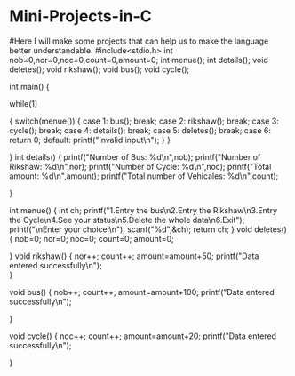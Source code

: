 # Mini-Projects-in-C
#Here I will make some projects that can help us to make the language better understandable.
#include<stdio.h>
int nob=0,nor=0,noc=0,count=0,amount=0;
int menue();
int details();
void deletes();
void rikshaw();
void bus();
void cycle();

int main()
{

 while(1)
 

{
	switch(menue())
	{
		case 1:
			bus();
			break;
		case 2:
			rikshaw();
			break;
		case 3:
			cycle();
			break;
		case 4:
			details();
			break;
		case 5:
			deletes();
			break;
		case 6:
			return 0;
		default:
			printf("Invalid input\n");
	}
}
	
}
int details()
{
	printf("Number of Bus: %d\n",nob);
		printf("Number of Rikshaw: %d\n",nor);
			printf("Number of Cycle: %d\n",noc);
				printf("Total amount: %d\n",amount);
					printf("Total number of Vehicales: %d\n",count);
					
	
}

int menue()
{
	int ch;
	printf("1.Entry the bus\n2.Entry the Rikshaw\n3.Entry the Cycle\n4.See your status\n5.Delete the whole data\n6.Exit");
	printf("\nEnter your choice:\n");
	scanf("%d",&ch);
	return ch;
}
void deletes()
{
	nob=0;
	nor=0;
	noc=0;
	count=0;
	amount=0;
	
}
void rikshaw()
{
	nor++;
	count++;
	amount=amount+50;
printf("Data entered successfully\n");	
}

void bus()
{
	nob++;
	count++;
	amount=amount+100;
printf("Data entered successfully\n");
	
	
}

void cycle()
{
	noc++;
	count++;
	amount=amount+20;
printf("Data entered successfully\n");
	
}

